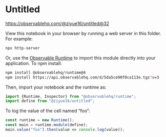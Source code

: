 # Untitled

https://observablehq.com/@ziyue16/untitled@32

View this notebook in your browser by running a web server in this folder. For
example:

~~~sh
npx http-server
~~~

Or, use the [Observable Runtime](https://github.com/observablehq/runtime) to
import this module directly into your application. To npm install:

~~~sh
npm install @observablehq/runtime@4
npm install https://api.observablehq.com/d/5da5ce90f0ca113e.tgz?v=3
~~~

Then, import your notebook and the runtime as:

~~~js
import {Runtime, Inspector} from "@observablehq/runtime";
import define from "@ziyue16/untitled";
~~~

To log the value of the cell named “foo”:

~~~js
const runtime = new Runtime();
const main = runtime.module(define);
main.value("foo").then(value => console.log(value));
~~~
